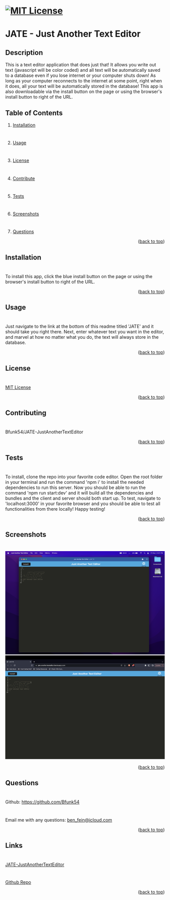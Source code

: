 # [![MIT License](https://img.shields.io/badge/License-MIT-yellow)](https://opensource.org/licenses/MIT)

# JATE - Just Another Text Editor

## Description
This is a text editor application that does just that! It allows you write out text (javascript will be color coded) and all text will be automatically saved to a database even if you lose internet or your computer shuts down! As long as your computer reconnects to the internet at some point, right when it does, all your text will be automatically stored in the database! This app is also downloadable via the install button on the page or using the browser's install button to right of the URL.

## Table of Contents
1. [Installation](#installation)
#
2. [Usage](#usage)
#
3. [License](#license)
#
4. [Contribute](#contributing)
#
5. [Tests](#tests)
#
6. [Screenshots](#screenshots)
#
7. [Questions](#questions)

<p align="right">(<a href="#mit-license">back to top</a>)</p>

## Installation
#
To install this app, click the blue install button on the page or using the browser's install button to right of the URL.
<p align="right">(<a href="#mit-license">back to top</a>)</p>

## Usage
#
Just navigate to the link at the bottom of this readme titled 'JATE' and it should take you right there. Next, enter whatever text you want in the editor, and marvel at how no matter what you do, the text will always store in the database.
<p align="right">(<a href="#mit-license">back to top</a>)</p>

## License
#
[MIT License](https://opensource.org/licenses/MIT)
<p align="right">(<a href="#mit-license">back to top</a>)</p>

## Contributing
#
Bfunk54/JATE-JustAnotherTextEditor
<p align="right">(<a href="#mit-license">back to top</a>)</p>

## Tests
#
To install, clone the repo into your favorite code editor. Open the root folder in your terminal and run the command 'npm i' to install the needed dependencies to run this server. Now you should be able to run the command 'npm run start:dev' and it will build all the dependencies and bundles and the client and server should both start up.
To test, navigate to 'localhost:3000' in your favorite browser and you should be able to test all functionalities from there locally! Happy testing!
<p align="right">(<a href="#mit-license">back to top</a>)</p>

## Screenshots
#
![](./images/jate1.png)
![](./images/jate2.png)
<p align="right">(<a href="mit-license">back to top</a>)</p>

## Questions
#
Github: https://github.com/Bfunk54
#
Email me with any questions: ben_fein@icloud.com
<p align="right">(<a href="#mit-license">back to top</a>)</p>

## Links
#
[JATE-JustAnotherTextEditor](https://jate-anothertexteditor.herokuapp.com/)
#
[Github Repo](https://github.com/Bfunk54/JATE-JustAnotherTextEditor)
<p align="right">(<a href="#mit-license">back to top</a>)</p>
